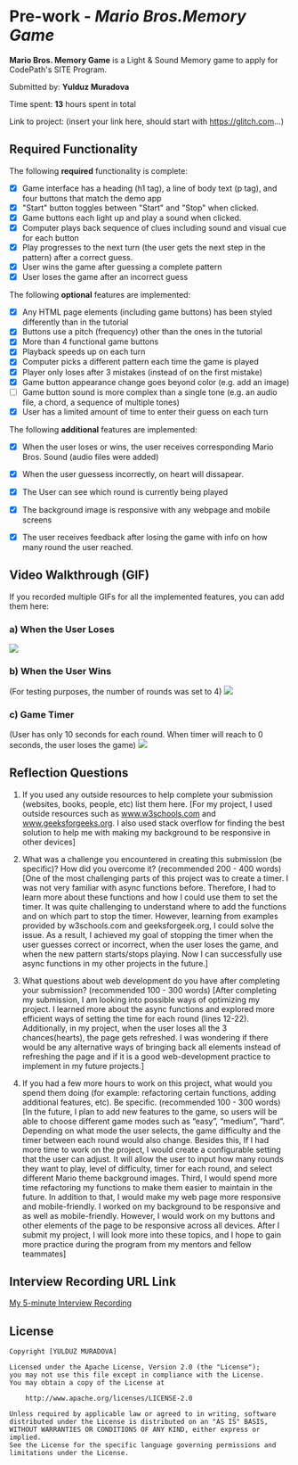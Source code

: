 # Pre-work - *Mario Bros.Memory Game*

**Mario Bros. Memory Game** is a Light & Sound Memory game to apply for CodePath's SITE Program. 

Submitted by: **Yulduz Muradova**

Time spent: **13** hours spent in total

Link to project: (insert your link here, should start with https://glitch.com...)

## Required Functionality

The following **required** functionality is complete:

* [x] Game interface has a heading (h1 tag), a line of body text (p tag), and four buttons that match the demo app
* [x] "Start" button toggles between "Start" and "Stop" when clicked. 
* [x] Game buttons each light up and play a sound when clicked. 
* [x] Computer plays back sequence of clues including sound and visual cue for each button
* [x] Play progresses to the next turn (the user gets the next step in the pattern) after a correct guess. 
* [x] User wins the game after guessing a complete pattern
* [x] User loses the game after an incorrect guess

The following **optional** features are implemented:

* [x] Any HTML page elements (including game buttons) has been styled differently than in the tutorial
* [x] Buttons use a pitch (frequency) other than the ones in the tutorial
* [x] More than 4 functional game buttons
* [x] Playback speeds up on each turn
* [x] Computer picks a different pattern each time the game is played
* [x] Player only loses after 3 mistakes (instead of on the first mistake)
* [x] Game button appearance change goes beyond color (e.g. add an image)
* [ ] Game button sound is more complex than a single tone (e.g. an audio file, a chord, a sequence of multiple tones)
* [x] User has a limited amount of time to enter their guess on each turn

The following **additional** features are implemented:

- [x] When the user loses or wins, the user receives corresponding Mario Bros. Sound (audio files were added) 
- [x] When the user guessess incorrectly, on heart will dissapear.
- [x] The User can see  which round is currently being played
- [x] The background image is responsive with any webpage and mobile screens
- [x] The user receives feedback after losing the game with info on how many round the user reached. 


## Video Walkthrough (GIF)

If you recorded multiple GIFs for all the implemented features, you can add them here:
### a) When the User Loses
![](https://imgur.com/EmOdLd3.gif)

### b) When the User Wins 
(For testing purposes, the number of rounds was set to 4)
![](https://imgur.com/RZXJ7ZK.gif)

### c) Game Timer
(User has only 10 seconds for each round. When timer will reach to 0 seconds, the user loses the game)
![](https://imgur.com/m9c8pZF.gif)


## Reflection Questions
1. If you used any outside resources to help complete your submission (websites, books, people, etc) list them here. 
[For my project, I used outside resources such as www.w3schools.com and www.geeksforgeeks.org. I also used stack overflow for finding the best solution to help me with making my background to be responsive in other devices]

2. What was a challenge you encountered in creating this submission (be specific)? How did you overcome it? (recommended 200 - 400 words) 
[One of the most challenging parts of  this project was to create a timer. I was not very familiar with async functions before. Therefore, I had to learn more about these functions and how I could use them to set the timer. It was quite challenging to understand where to add the functions and on which part to stop the timer. However, learning from examples provided by w3schools.com and geeksforgeek.org, I could solve the issue. As a result, I achieved my goal of stopping the timer when the user guesses correct or incorrect, when the user loses the game, and when the new pattern starts/stops playing. Now I can successfully use async functions in my other projects in the future.]

3. What questions about web development do you have after completing your submission? (recommended 100 - 300 words) 
[After completing my submission, I am looking into possible ways of optimizing my project. I learned more about the async functions and explored more efficient ways of setting the time for each round (lines 12-22). Additionally, in my project, when the user loses all the 3 chances(hearts), the page gets refreshed. I was wondering if there would be any alternative ways of bringing back all elements instead of refreshing the page and if it is a good web-development practice to implement in my future projects.]

4. If you had a few more hours to work on this project, what would you spend them doing (for example: refactoring certain functions, adding additional features, etc). Be specific. (recommended 100 - 300 words) 
[In the future, I plan to add new features to the game, so users will be able to choose different game modes such as “easy”, “medium”, “hard”. Depending on what mode the user selects, the game difficulty and the timer between each round would also change. Besides this, If I had more time to work on the project, I would create a configurable setting that the user can adjust. It will allow the user to input how many rounds they want to play, level of difficulty, timer for each round, and select different Mario theme background images. Third, I would spend more time refactoring my functions to make them easier to maintain in the future. In addition to that, I would make my web page more responsive and mobile-friendly. I worked on my background to be responsive and as well as mobile-friendly. However, I would work on my buttons and other elements of the page to be responsive across all devices. After I submit my project, I will look more into these topics, and I hope to gain more practice during the program from my mentors and fellow teammates]



## Interview Recording URL Link

[My 5-minute Interview Recording](https://youtu.be/z24_tPAs0cQ)


## License

    Copyright [YULDUZ MURADOVA]

    Licensed under the Apache License, Version 2.0 (the "License");
    you may not use this file except in compliance with the License.
    You may obtain a copy of the License at

        http://www.apache.org/licenses/LICENSE-2.0

    Unless required by applicable law or agreed to in writing, software
    distributed under the License is distributed on an "AS IS" BASIS,
    WITHOUT WARRANTIES OR CONDITIONS OF ANY KIND, either express or implied.
    See the License for the specific language governing permissions and
    limitations under the License.